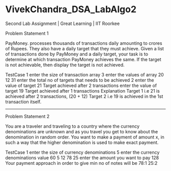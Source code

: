 # VivekChandra_DSA_LabAlgo2
Second Lab Assignment | Great Learning | IIT Roorkee


Problem Statement 1

PayMoney. processes thousands of transactions daily amounting to crores of Rupees. They also have a daily target that they must achieve. Given a list of transactions done by PayMoney and a daily target, your task is to determine at which transaction PayMoney achieves the same. If the target is not achievable, then display the target is not achieved.

TestCase 1
enter the size of transaction array 3
enter the values of array
20 12 31
enter the total no of targets that needs to be achieved 2
enter the value of target
21
Target achieved after 2 transactions
enter the value of target
19
Target achieved after 1 transactions
Explanation
Target 1 i.e 21 is achieved after 2 transactions, (20 + 12) Target 2 i.e 19 is achieved in the 1st transaction itself.


*********************************************************************************************************************************************************


Problem Statement 2

You are a traveler and traveling to a country where the currency denominations are unknown and as you travel you get to know about the denomination in random order. You want to make a payment of amount x, in such a way that the higher denomination is used to make exact payment.

TestCase 1
enter the size of currency denominations 5
enter the currency denominations value 60
5
12
78
25
enter the amount you want to pay 128
Your payment approach in order to give min no of notes will be 78:1
25:2
